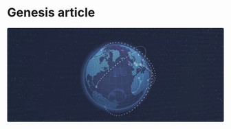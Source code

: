 <!--
	{
		title: "The genesis Article on unyt Blog",
		description: "This is the first article released on unyt/blog.",
		preview: https://learn.microsoft.com/de-de/azure/developer/javascript/media/node-howto-e2e/visual-studio-code-mongodb-code-completion.png,
		date: ~2023-02-05~,
		tag: "Security",
		author: "Jonas Strehle",
		authorRef: https://github.com/jonasstrehle
	};
-->

# Genesis article

![x](res/unyt_banner.png)
